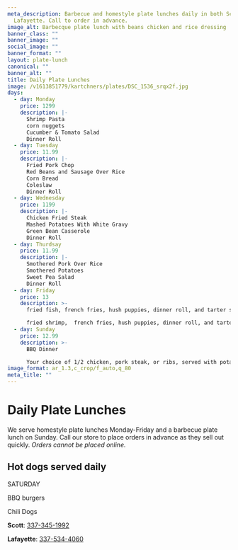 ```yaml
---
meta_description: Barbecue and homestyle plate lunches daily in both Scott and
  Lafayette. Call to order in advance.
image_alt: Barbecque plate lunch with beans chicken and rice dressing
banner_class: ""
banner_image: ""
social_image: ""
banner_format: ""
layout: plate-lunch
canonical: ""
banner_alt: ""
title: Daily Plate Lunches
image: /v1613851779/kartchners/plates/DSC_1536_srqx2f.jpg
days:
  - day: Monday
    price: 1299
    description: |-
      Shrimp Pasta
      corn nuggets
      Cucumber & Tomato Salad
      Dinner Roll
  - day: Tuesday
    price: 11.99
    description: |-
      Fried Pork Chop
      Red Beans and Sausage Over Rice
      Corn Bread
      Coleslaw
      Dinner Roll
  - day: Wednesday
    price: 1199
    description: |-
      Chicken Fried Steak
      Mashed Potatoes With White Gravy
      Green Bean Casserole
      Dinner Roll
  - day: Thurdsay
    price: 11.99
    description: |-
      Smothered Pork Over Rice
      Smothered Potatoes
      Sweet Pea Salad
      Dinner Roll
  - day: Friday
    price: 13
    description: >-
      fried fish, french fries, hush puppies, dinner roll, and tarter sauce 

      fried shrimp,  french fries, hush puppies, dinner roll, and tarter sauce. fish and shrimp can be made as a combo
  - day: Sunday
    price: 12.99
    description: >-
      BBQ Dinner

      Your choice of 1/2 chicken, pork steak, or ribs, served with potato salad, baked beans, rice dressing and dinner rolls  
image_format: ar_1.3,c_crop/f_auto,q_80
meta_title: ""
---
```

<h1 class="text-5xl text-red-700">
  Daily Plate Lunches
</h1>

<p class="mb-6">We serve homestyle plate lunches Monday-Friday and a barbecue plate lunch on Sunday. Call our store to place orders in advance as they sell out quickly. <em>Orders cannot be placed online.</em></p>
<h2 class="text-gray-800">Hot dogs served daily</h2>

S﻿ATURDAY

BBQ burgers

C﻿hili Dogs

<p><strong>Scott</strong>: <a href="tel:3373451992">337-345-1992</a></p>
<p class="mb-6"><strong>Lafayette</strong>: <a href="tel:3375344060">337-534-4060</a></p>